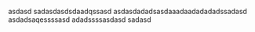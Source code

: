 
asdasd
sadasdasdsdaadqssasd
asdasdadadsasdaaadaadadadadssadasd
asdadsaqessssasd
adadssssasdasd
sadasd
